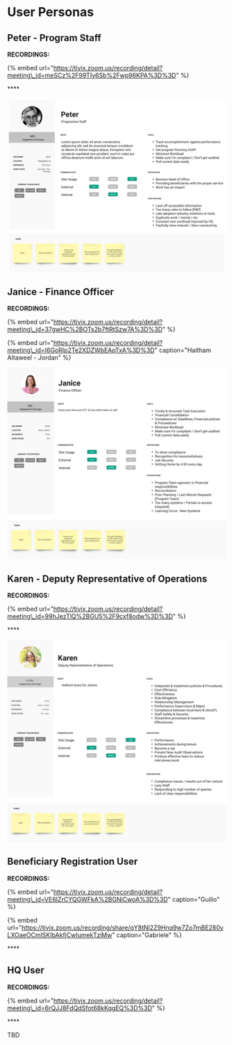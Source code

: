 # User Personas

## Peter - Program Staff

**RECORDINGS:**

{% embed url="https://tivix.zoom.us/recording/detail?meeting\_id=meSCz%2F99TIy6Sb%2Fwp96KPA%3D%3D" %}

\*\*\*\*

![](../.gitbook/assets/peter.png)

## Janice - Finance Officer

**RECORDINGS:**

{% embed url="https://tivix.zoom.us/recording/detail?meeting\_id=37gwHC%2BOTs2b7ftRtSzw7A%3D%3D" %}

{% embed url="https://tivix.zoom.us/recording/detail?meeting\_id=I6GoRIp2Te2XDZWbEApTxA%3D%3D" caption="Haitham Altaweel - Jordan" %}

![](../.gitbook/assets/janice.png)

## Karen - Deputy Representative of Operations

**RECORDINGS:**

{% embed url="https://tivix.zoom.us/recording/detail?meeting\_id=99hJezTlQ%2BGU5%2F9cxf8odw%3D%3D" %}

\*\*\*\*

![](../.gitbook/assets/karen.png)

## Beneficiary Registration User

**RECORDINGS:**

{% embed url="https://tivix.zoom.us/recording/detail?meeting\_id=VE6IZrCYQGWFkA%2BGNiCwoA%3D%3D" caption="Guilio" %}

{% embed url="https://tivix.zoom.us/recording/share/qY8tNl2Z9Hnq9w7Zo7mBE280yLXOaeOCmlSKIbAkfjCwIumekTziMw" caption="Gabriele" %}



\*\*\*\*

## HQ User

**RECORDINGS:**

{% embed url="https://tivix.zoom.us/recording/detail?meeting\_id=6rQJJ8FdQdSfot68kKqgEQ%3D%3D" %}

\*\*\*\*

TBD




